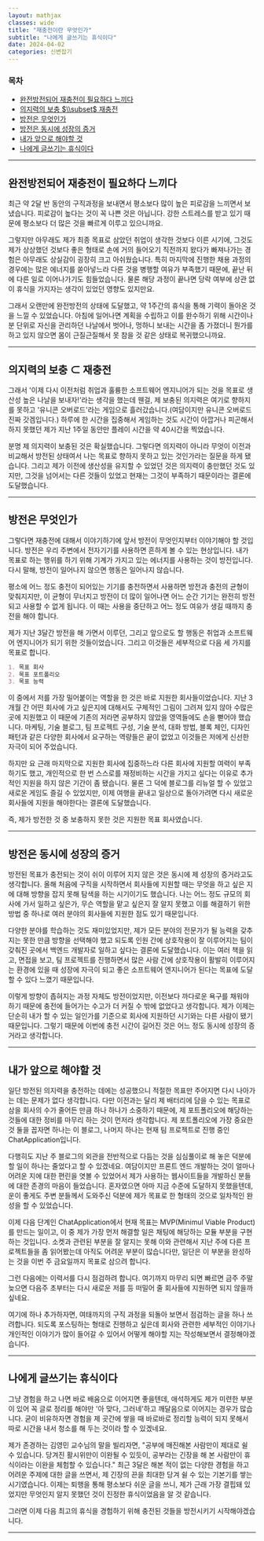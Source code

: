 ```yaml
---
layout: mathjax
classes: wide
title: "재충전이란 무엇인가"
subtitle: "나에게 글쓰기는 휴식이다"
date: 2024-04-02
categories: 신변잡기
---
```


### 목차

- [완전방전되어 재충전이 필요하다 느끼다](#완전방전되어-재충전이-필요하다-느끼다)
- [의지력의 보충 $\\subset$ 재충전](#의지력의-보충-subset-재충전)
- [방전은 무엇인가](#방전은-무엇인가)
- [방전은 동시에 성장의 증거](#방전은-동시에-성장의-증거)
- [내가 앞으로 해야할 것](#내가-앞으로-해야할-것)
- [나에게 글쓰기는 휴식이다](#나에게-글쓰기는-휴식이다)

---

## 완전방전되어 재충전이 필요하다 느끼다

최근 약 2달 반 동안의 구직과정을 보내면서 평소보다 많이 높은 피로감을 느끼면서 보냈습니다. 피로감이 높다는 것이 꼭 나쁜 것은 아닙니다. 강한 스트레스를 받고 있기 때문에 평소보다 더 많은 것을 빠르게 이루고 있으니까요.

그렇지만 아무래도 제가 최종 목표로 삼았던 취업이 생각한 것보다 이른 시기에, 그것도 제가 상상했던 것보다 좋은 형태로 손에 거의 들어오기 직전까지 왔다가 빠져나가는 경험은 아무래도 상실감이 굉장히 크고 아쉬웠습니다. 특히 마지막에 진행한 채용 과정의 경우에는 많은 에너지를 쏟아넣느라 다른 것을 병행할 여유가 부족했기 때문에, 끝난 뒤에 다른 일로 이어나가기도 힘들었습니다. 물론 해당 과정이 끝나면 당락 여부에 상관 없이 휴식을 가지자는 생각이 있었던 영향도 있지만요.

그래서 오랜만에 완전방전의 상태에 도달했고, 약 1주간의 휴식을 통해 기력이 돌아온 것을 느낄 수 있었습니다. 아침에 일어나면 계획을 수립하고 이를 완수하기 위해 시간이나 분 단위로 자신을 관리하던 나날에서 벗어나, 멍하니 보내는 시간을 좀 가졌더니 뭔가를 하고 있지 않으면 몸이 근질근질해서 못 참을 것 같은 상태로 복귀했으니까요.

---

## 의지력의 보충 $\subset$ 재충전

그래서 '이제 다시 이전처럼 취업과 훌륭한 소프트웨어 엔지니어가 되는 것을 목표로 생산성 높은 나날을 보내자!'라는 생각을 했는데 웬걸, 제 보충된 의지력은 여기로 향하지를 못하고 '유니콘 오버로드'라는 게임으로 흘러갔습니다.(여담이지만 유니콘 오버로드 진짜 갓겜입니다.) 하루에 한 시간을 집중해서 게임하는 것도 시간이 아깝거나 피곤해서 하지 못했던 제가 지난 1주일 동안만 플레이 시간을 약 40시간을 찍었습니다.

분명 제 의지력이 보충된 것은 확실했습니다. 그렇다면 의지력이 아니라 무엇이 이전과 비교해서 방전된 상태여서 나는 목표로 향하지 못하고 있는 것인가라는 질문을 하게 됐습니다. 그리고 제가 이전에 생산성을 유지할 수 있었던 것은 의지력이 충만했던 것도 있지만, 그것을 넘어서는 다른 것들이 있었고 현재는 그것이 부족하기 때문이라는 결론에 도달했습니다.

---

## 방전은 무엇인가

그렇다면 재충전에 대해서 이야기하기에 앞서 방전이 무엇인지부터 이야기해야 할 것입니다. 방전은 우리 주변에서 전자기기를 사용하면 흔하게 볼 수 있는 현상입니다. 내가 목표로 하는 행위를 하기 위해 기계가 가지고 있는 에너지를 사용하는 것이 방전입니다. 다시 말해, 방전이 일어나지 않으면 행동은 일어나지 않습니다.

평소에 어느 정도 충전이 되어있는 기기를 충전하면서 사용하면 방전과 충전의 균형이 맞춰지지만, 이 균형이 무너지고 방전이 더 많이 일어나면 어느 순간 기기는 완전히 방전되고 사용할 수 없게 됩니다. 이 때는 사용을 중단하고 어느 정도 여유가 생길 때까지 충전을 해야 합니다.

제가 지난 3달간 방전을 해 가면서 이루던, 그리고 앞으로도 할 행동은 취업과 소프트웨어 엔지니어가 되기 위한 것들이었습니다. 그리고 이것들은 세부적으로 다음 세 가지를 목표로 합니다.

```md
1. 목표 회사
2. 목표 포트폴리오
3. 목표 능력
```

이 중에서 저를 가장 밀어붙이는 역할을 한 것은 바로 지원한 회사들이었습니다. 지난 3개월 간 어떤 회사에 가고 싶은지에 대해서도 구체적인 그림이 그려져 있지 않아 수많은 곳에 지원했고 이 때문에 기존의 저라면 공부하지 않았을 영역들에도 손을 뻗어야 했습니다. 마케팅, 기술 블로그, 팀 프로젝트 구성, 기술 분석, 대화 방법, 블록 체인, 디자인 패턴과 같은 다양한 회사에서 요구하는 역량들은 끝이 없었고 이것들은 저에게 신선한 자극이 되어 주었습니다.

하지만 요 근래 마지막으로 지원한 회사에 집중하느라 다른 회사에 지원할 여력이 부족하기도 했고, 개인적으로 한 번 스스로를 재정비하는 시간을 가지고 싶다는 이유로 추가적인 지원을 하지 않은 기간이 좀 됐습니다. 물론 그 덕에 블로그를 리뉴얼 할 수 있었고 새로운 게임도 즐길 수 있었지만, 이제 여행을 끝내고 일상으로 돌아가려면 다시 새로운 회사들에 지원을 해야한다는 결론에 도달했습니다.

즉, 제가 방전한 것 중 보충하지 못한 것은 지원한 목표 회사였습니다.

---

## 방전은 동시에 성장의 증거

방전된 목표가 충전되는 것이 쉬이 이루어 지지 않은 것은 동시에 제 성장의 증거라고도 생각합니다. 올해 처음에 구직을 시작하면서 회사들에 지원할 때는 무엇을 하고 싶은 지에 대해 방향을 잡지 못해 탐색을 하는 시기이기도 했습니다. 나는 어느 정도 규모의 회사에 가서 일하고 싶은가, 무슨 역할을 맡고 싶은지 잘 알지 못했고 이를 해결하기 위한 방법 중 하나로 여러 분야의 회사들에 지원한 점도 있기 때문입니다.

다양한 분야를 학습하는 것도 재미있었지만, 제가 모든 분야의 전문가가 될 능력을 갖추지는 못한 만큼 방향을 선택해야 했고 되도록 인원 간에 상호작용이 잘 이루어지는 팀이 갖춰진 곳에서 백엔드 개발자로 일하고 싶다는 결론에 도달했습니다. 이는 여러 책을 읽고, 면접을 보고, 팀 프로젝트를 진행하면서 많은 사람 간에 상호작용이 활발히 이루어지는 환경에 있을 때 성장에 자극이 되고 좋은 소프트웨어 엔지니어가 된다는 목표에 도달할 수 있다 느꼈기 때문입니다.

이렇게 방향이 좁혀지는 과정 자체도 방전이었지만, 이전보다 까다로운 욕구를 채워야 하기 때문에 충전에 들어가는 수고가 더 커질 수 밖에 없었다고 생각합니다. 제가 이제는 단순히 내가 할 수 있는 일인가를 기준으로 회사에 지원하던 시기와는 다른 사람이 됐기 때문입니다. 그렇기 때문에 이번에 충전 시간이 길어진 것은 어느 정도 동시에 성장의 증거라고 생각합니다.

---

## 내가 앞으로 해야할 것

일단 방전된 의지력을 충전하는 데에는 성공했으니 적절한 목표만 주어지면 다시 나아가는 데는 문제가 없다 생각합니다. 다만 이전과는 달리 제 배터리에 담을 수 있는 목표로 삼을 회사의 수가 줄어든 만큼 하나 하나가 소중하기 때문에, 제 포트폴리오에 해당하는 것들에 대한 정비를 마무리 하는 것이 먼저라 생각합니다. 제 포트폴리오에 가장 중요한 것 둘을 꼽자면 하나는 이 블로그, 나머지 하나는 현재 팀 프로젝트로 진행 중인 ChatApplication입니다.

다행히도 지난 주 블로그의 외관을 전반적으로 다듬는 것을 심심풀이로 해 놓은 덕분에 할 일이 하나는 줄었다고 할 수 있겠네요. 여담이지만 프론트 엔드 개발하는 것이 얼마나 어려운 지에 대한 편린을 엿볼 수 있었어서 제가 사용하는 웹사이트들을 개발하신 분들에 대한 존경의 마음이 들었습니다. 혼자였으면 아마 지금 수준에 도달하지 못했을텐데, 운이 좋게도 주변 분들께서 도와주신 덕분에 제가 목표로 한 형태의 것으로 일차적인 완성을 할 수 있었습니다.

이제 다음 단계인 ChatApplication에서 현재 목표는 MVP(Minimul Viable Product)를 만드는 일이고, 이 중 제가 가장 먼저 해결할 일은 채팅에 해당하는 모듈 부분을 구현하는 것입니다. 소켓과 관련된 부분을 잘 알지는 못해 이와 관련해서 지난 주에 다른 프로젝트들을 좀 읽어봤는데 아직도 어려운 부분이 많습니다만, 일단은 이 부분을 완성하는 것을 이번 주 금요일까지 목표로 삼으려 합니다.

그런 다음에는 이력서를 다시 점검하려 합니다. 여기까지 마무리 되면 빠르면 금주 주말 늦으면 다음주 초부터는 다시 새로운 저를 등 떠밀어 줄 회사들에 지원하면 되지 않을까 싶네요.

여기에 하나 추가하자면, 여태까지의 구직 과정을 되돌아 보면서 점검하는 글을 하나 쓰려합니다. 되도록 포스팅하는 형태로 진행하고 싶은데 회사와 관련한 세부적인 이야기나 개인적인 이야기가 많이 들어갈 수 있어서 어떻게 해야할 지는 작성해보면서 결정해야겠습니다.

---

## 나에게 글쓰기는 휴식이다

그냥 경험을 하고 나면 바로 배움으로 이어지면 좋을텐데, 애석하게도 제가 미련한 부분이 있어 꼭 글로 정리를 해야만 '아 맞다, 그러네'하고 깨달음으로 이어지는 경우가 많습니다. 굳이 비유하자면 경험을 제 곳간에 쌓을 때 바로바로 정리할 능력이 되지 못해서 따로 시간을 내서 청소를 해 두는 것이라 할 수 있겠네요.

제가 존경하는 김영민 교수님의 말을 빌리자면, "공부에 매진해본 사람만이 제대로 쉴 수 있습니다. 당겨진 활시위만이 이완될 수 있듯이, 공부라는 긴장을 해 본 사람만이 휴식이라는 이완을 체험할 수 있습니다." 최근 3달은 해본 적이 없는 다양한 경험을 하고 어려운 주제에 대한 글을 쓰면서, 제 긴장의 끈을 최대한 당겨 쉴 수 있는 기본기를 쌓는 시기였습니다. 이제는 퇴행을 통해 평소보다 쉬운 글을 쓰니, 제가 근래 가장 결핍돼 있었지만 무엇인지 알지 못했던 것이 진정한 휴식이었음을 알 것 같습니다.

그러면 이제 다음 최고의 휴식을 경험하기 위해 충전된 것들을 방전시키기 시작해야겠습니다.

---
